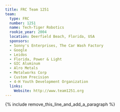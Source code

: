 ```yaml
---
title: FRC Team 1251
team:
  type: FRC
  number: 1251
  name: Tech-Tiger Robotics
  rookie_year: 2004
  location: Deerfield Beach, Florida, USA
  sponsors:
  - Sonny's Enterprises, The Car Wash Factory
  - Google
  - Leidos
  - Florida, Power & Light
  - GIC Aluminum
  - Alro Metals
  - Metalworks Corp
  - Custom Precision
  - 4-H Youth Development Organization
  links:
    Website: http://www.team1251.org
---
```


{% include remove_this_line_and_add_a_paragraph %}
